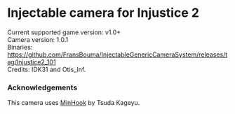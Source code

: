 Injectable camera for Injustice 2
============================

Current supported game version: v1.0+  
Camera version: 1.0.1  
Binaries: https://github.com/FransBouma/InjectableGenericCameraSystem/releases/tag/Injustice2_101  
Credits: IDK31 and Otis_Inf. 

### Acknowledgements
This camera uses [MinHook](https://github.com/TsudaKageyu/minhook) by Tsuda Kageyu.
